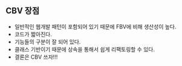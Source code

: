 ## CBV 장점

- 일반적인 웹개발 패턴이 포함되어 있기 때문에 FBV에 비해 생산성이 높다.
- 코드가 짧아진다.
- 기능들의 구분이 잘 되어 있다.
- 클래스 기반이기 때문에 상속을 통해서 쉽게 리팩토링할 수 있다.
- 결론은 CBV 쓰자!!!

